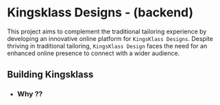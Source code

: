 # Kingsklass Designs - (backend)

This project aims to complement the traditional tailoring experience by developing an innovative online platform for `KingsKlass Designs`. Despite thriving in traditional tailoring, `KingsKlass Design` faces the need for an enhanced online presence to connect with a wider audience.

## Building Kingsklass

- ### Why ??


